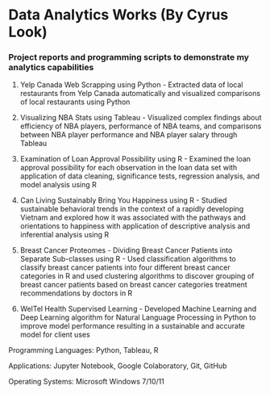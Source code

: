 # Data Analytics Works (By Cyrus Look)
### Project reports and programming scripts to demonstrate my analytics capabilities

1. Yelp Canada Web Scrapping using Python - Extracted data of local restaurants from Yelp Canada automatically and visualized comparisons of local restaurants using Python

2. Visualizing NBA Stats using Tableau - Visualized complex findings about efficiency of NBA players, performance of NBA teams, and comparisons between NBA player performance and NBA player salary through Tableau

3. Examination of Loan Approval Possibility using R - Examined the loan approval possibility for each observation in the loan data set with application of data cleaning, significance tests, regression analysis, and model analysis using R

4. Can Living Sustainably Bring You Happiness using R - Studied sustainable behavioral trends in the context of a rapidly developing Vietnam and explored how it was associated with the pathways and orientations to happiness with application of descriptive analysis and inferential analysis using R

5. Breast Cancer Proteomes - Dividing Breast Cancer Patients into Separate Sub-classes using R - Used classification algorithms to classify breast cancer patients into four different breast cancer categories in R and used clustering algorithms to discover grouping of breast cancer patients based on breast cancer categories treatment recommendations by doctors in R

6. WelTel Health Supervised Learning - Developed Machine Learning and Deep Learning algorithm for Natural Language Processing in Python to improve model performance resulting in a sustainable and accurate model for client uses

Programming Languages: Python, Tableau, R

Applications: Jupyter Notebook, Google Colaboratory, Git, GitHub

Operating Systems: Microsoft Windows 7/10/11

